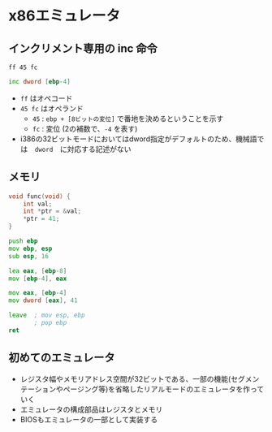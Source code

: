 # x86エミュレータ

## インクリメント専用の inc 命令

```text
ff 45 fc
```

```asm
inc dword [ebp-4]
```

- `ff` はオペコード
- `45 fc` はオペランド
    - `45` : `ebp + [8ビットの変位]` で番地を決めるということを示す
    - `fc` : 変位 (2の補数で、`-4` を表す)
- i386の32ビットモードにおいてはdword指定がデフォルトのため、機械語では　`dword`　に対応する記述がない

## メモリ

```c
void func(void) {
    int val;
    int *ptr = &val;
    *ptr = 41;
}
```

```asm
push ebp
mov ebp, esp
sub esp, 16

lea eax, [ebp-8]
mov [ebp-4], eax

mov eax, [ebp-4]
mov dword [eax], 41

leave  ; mov esp, ebp
       ; pop ebp
ret
```

## 初めてのエミュレータ

- レジスタ幅やメモリアドレス空間が32ビットである、一部の機能(セグメンテーションやページング等)を省略したリアルモードのエミュレータを作っていく
- エミュレータの構成部品はレジスタとメモリ
- BIOSもエミュレータの一部として実装する
